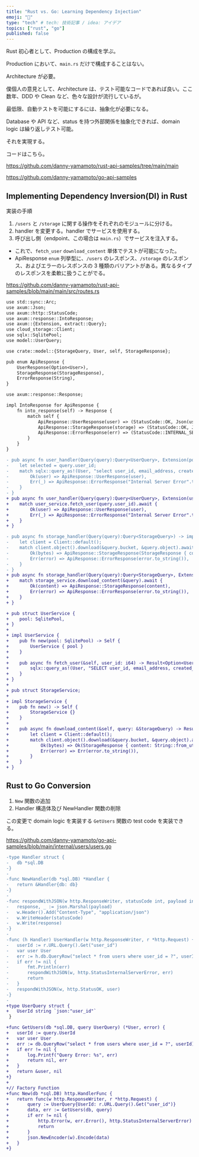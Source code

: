 ```yaml
---
title: "Rust vs. Go: Learning Dependency Injection"
emoji: "🚀"
type: "tech" # tech: 技術記事 / idea: アイデア
topics: ["rust", "go"]
published: false
---
```

Rust 初心者として、Production の構成を学ぶ。

Production において、`main.rs` だけで構成することはない。

Architecture が必要。

僕個人の意見として、Architecture は、テスト可能なコードであれば良い。ここ数年、DDD や Clean など、色々な設計が流行しているが。

最低限、自動テストを可能にするには、抽象化が必要になる。

Database や API など、status を持つ外部関係を抽象化できれば、domain logic は繰り返しテスト可能。

それを実現する。

コードはこちら。

https://github.com/danny-yamamoto/rust-api-samples/tree/main/main

https://github.com/danny-yamamoto/go-api-samples

## Implementing Dependency Inversion(DI) in Rust
実装の手順
1. `/users` と `/storage` に関する操作をそれぞれのモジュールに分ける。
1. handler を変更する。handler でサービスを使用する。
1. 呼び出し側（endpoint、この場合は `main.rs`）でサービスを注入する。

- これで、`fetch_user` `download_content` 単体でテストが可能になった。
- ApiResponse `enum` 列挙型に、`/users` のレスポンス、`/storage` のレスポンス、およびエラーのレスポンスの 3 種類のバリアントがある。異なるタイプのレスポンスを柔軟に扱うことがでる。

https://github.com/danny-yamamoto/rust-api-samples/blob/main/main/src/routes.rs

```diff
use std::sync::Arc;
use axum::Json;
use axum::http::StatusCode;
use axum::response::IntoResponse;
use axum::{Extension, extract::Query};
use cloud_storage::Client;
use sqlx::SqlitePool;
use model::UserQuery;

use crate::model::{StorageQuery, User, self, StorageResponse};

pub enum ApiResponse {
    UserResponse(Option<User>),
    StorageResponse(StorageResponse),
    ErrorResponse(String),
}

use axum::response::Response;

impl IntoResponse for ApiResponse {
    fn into_response(self) -> Response {
        match self {
            ApiResponse::UserResponse(user) => (StatusCode::OK, Json(user)).into_response(),
            ApiResponse::StorageResponse(storage) => (StatusCode::OK, Json(storage)).into_response(),
            ApiResponse::ErrorResponse(err) => (StatusCode::INTERNAL_SERVER_ERROR, Json(err)).into_response(),
        }
    }
}

- pub async fn user_handler(Query(query):Query<UserQuery>, Extension(pool):Extension<Arc<SqlitePool>>) -> impl IntoResponse {
-    let selected = query.user_id;
-    match sqlx::query_as!(User, "select user_id, email_address, created_at, deleted, settings from users where user_id = ?", selected).fetch_optional(&*pool).await {
-        Ok(user) => ApiResponse::UserResponse(user),
-        Err(_) => ApiResponse::ErrorResponse("Internal Server Error".to_string()),
-    }
- }
+ pub async fn user_handler(Query(query):Query<UserQuery>, Extension(user_service):Extension<Arc<UserService>>) -> impl IntoResponse {
+    match user_service.fetch_user(query.user_id).await {
+        Ok(user) => ApiResponse::UserResponse(user),
+        Err(_) => ApiResponse::ErrorResponse("Internal Server Error".to_string()),
+    }
+ }

- pub async fn storage_handler(Query(query):Query<StorageQuery>) -> impl IntoResponse {
-    let client = Client::default();
-    match client.object().download(&query.bucket, &query.object).await {
-        Ok(bytes) => ApiResponse::StorageResponse(StorageResponse { content: String::from_utf8_lossy(&bytes).to_string() }),
-        Err(error) => ApiResponse::ErrorResponse(error.to_string()),
-    }
- }
+ pub async fn storage_handler(Query(query):Query<StorageQuery>, Extension(storage_service):Extension<Arc<StorageService>>) -> impl IntoResponse {
+    match storage_service.download_content(&query).await {
+        Ok(content) => ApiResponse::StorageResponse(content),
+        Err(error) => ApiResponse::ErrorResponse(error.to_string()),
+    }
+ }

+ pub struct UserService {
+    pool: SqlitePool,
+ }
+
+ impl UserService {
+    pub fn new(pool: SqlitePool) -> Self {
+        UserService { pool }
+    }
+
+    pub async fn fetch_user(&self, user_id: i64) -> Result<Option<User>, sqlx::Error> {
+        sqlx::query_as!(User, "SELECT user_id, email_address, created_at, deleted, settings FROM users WHERE user_id = ?", user_id).fetch_optional(&self.pool).await
+    }
+ }
+
+ pub struct StorageService;
+
+ impl StorageService {
+    pub fn new() -> Self {
+        StorageService {}
+    }
+
+    pub async fn download_content(&self, query: &StorageQuery) -> Result<StorageResponse, String> {
+        let client = Client::default();
+        match client.object().download(&query.bucket, &query.object).await {
+            Ok(bytes) => Ok(StorageResponse { content: String::from_utf8_lossy(&bytes).to_string() }),
+            Err(error) => Err(error.to_string()),
+        }
+    }
+ }
```

## Rust to Go Conversion
1. `New` 関数の追加
1. Handler 構造体及び NewHandler 関数の削除

この変更で domain logic を実装する `GetUsers` 関数の test code を実装できる。

https://github.com/danny-yamamoto/go-api-samples/blob/main/internal/users/users.go

```diff
-type Handler struct {
-	db *sql.DB
-}
-
-func NewHandler(db *sql.DB) *Handler {
-	return &Handler{db: db}
-}
-
-func respondWithJSON(w http.ResponseWriter, statusCode int, payload interface{}) {
-	response, _ := json.Marshal(payload)
-	w.Header().Add("Content-Type", "application/json")
-	w.WriteHeader(statusCode)
-	w.Write(response)
-}
-
-func (h Handler) UserHandler(w http.ResponseWriter, r *http.Request) {
-	userId := r.URL.Query().Get("user_id")
-	var user User
-	err := h.db.QueryRow("select * from users where user_id = ?", userId).Scan(&user.UserId, &user.EmailAddress, &user.CreatedAt, &user.Deleted, &user.Settings)
-	if err != nil {
-		fmt.Println(err)
-		respondWithJSON(w, http.StatusInternalServerError, err)
-		return
-	}
-	respondWithJSON(w, http.StatusOK, user)
-}
-
+type UserQuery struct {
+	UserId string `json:"user_id"`
 }

+func GetUsers(db *sql.DB, query UserQuery) (*User, error) {
+	userId := query.UserId
+	var user User
+	err := db.QueryRow("select * from users where user_id = ?", userId).Scan(&user.UserId, &user.EmailAddress, &user.CreatedAt, &user.Deleted, &user.Settings)
+	if err != nil {
+		log.Printf("Query Error: %s", err)
+		return nil, err
+	}
+	return &user, nil
+}
+
+// Factory Function
+func New(db *sql.DB) http.HandlerFunc {
+	return func(w http.ResponseWriter, r *http.Request) {
+		query := UserQuery{UserId: r.URL.Query().Get("user_id")}
+		data, err := GetUsers(db, query)
+		if err != nil {
+			http.Error(w, err.Error(), http.StatusInternalServerError)
+			return
+		}
+		json.NewEncoder(w).Encode(data)
+	}
+}
```
